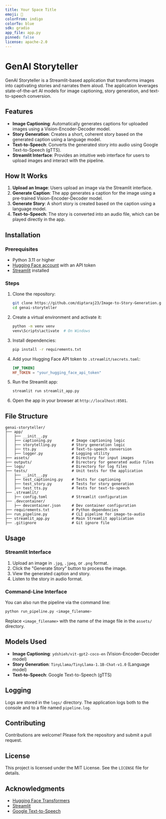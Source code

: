 ```yaml
---
title: Your Space Title
emoji: 🚀
colorFrom: indigo
colorTo: blue
sdk: gradio
app_file: app.py
pinned: false
license: apache-2.0
---
```


# GenAI Storyteller
GenAI Storyteller is a Streamlit-based application that transforms images into captivating stories and narrates them aloud. The application leverages state-of-the-art AI models for image captioning, story generation, and text-to-speech conversion.

## Features

- **Image Captioning**: Automatically generates captions for uploaded images using a Vision-Encoder-Decoder model.
- **Story Generation**: Creates a short, coherent story based on the generated caption using a language model.
- **Text-to-Speech**: Converts the generated story into audio using Google Text-to-Speech (gTTS).
- **Streamlit Interface**: Provides an intuitive web interface for users to upload images and interact with the pipeline.

## How It Works

1. **Upload an Image**: Users upload an image via the Streamlit interface.
2. **Generate Caption**: The app generates a caption for the image using a pre-trained Vision-Encoder-Decoder model.
3. **Generate Story**: A short story is created based on the caption using a language model.
4. **Text-to-Speech**: The story is converted into an audio file, which can be played directly in the app.

## Installation

### Prerequisites

- Python 3.11 or higher
- [Hugging Face account](https://huggingface.co/) with an API token
- [Streamlit](https://streamlit.io/) installed

### Steps

1. Clone the repository:
   ```bash
   git clone https://github.com/diptaraj23/Image-to-Story-Generation.git
   cd genai-storyteller
   ```

2. Create a virtual environment and activate it:
   ```bash
   python -m venv venv
   venv\Scripts\activate  # On Windows
   ```

3. Install dependencies:
   ```bash
   pip install -r requirements.txt
   ```

4. Add your Hugging Face API token to `.streamlit/secrets.toml`:
   ```toml
   [HF_TOKEN]
   HF_TOKEN = "your_hugging_face_api_token"
   ```

5. Run the Streamlit app:
   ```bash
   streamlit run streamlit_app.py
   ```

6. Open the app in your browser at `http://localhost:8501`.

## File Structure

```
genai-storyteller/
├── app/
│   ├── __init__.py
│   ├── captioning.py         # Image captioning logic
│   ├── storytelling.py       # Story generation logic
│   ├── tts.py                # Text-to-speech conversion
│   ├── logger.py             # Logging utility
├── assets/                   # Directory for input images
├── outputs/                  # Directory for generated audio files
├── logs/                     # Directory for log files
├── tests/                    # Unit tests for the application
│   ├── __init__.py
│   ├── test_captioning.py    # Tests for captioning
│   ├── test_story.py         # Tests for story generation
│   ├── test_tts.py           # Tests for text-to-speech
├── .streamlit/
│   ├── config.toml           # Streamlit configuration
├── .devcontainer/
│   ├── devcontainer.json     # Dev container configuration
├── requirements.txt          # Python dependencies
├── run_pipeline.py           # CLI pipeline for image-to-audio
├── streamlit_app.py          # Main Streamlit application
├── .gitignore                # Git ignore file
```

## Usage

### Streamlit Interface

1. Upload an image in `.jpg`, `.jpeg`, or `.png` format.
2. Click the "Generate Story" button to process the image.
3. View the generated caption and story.
4. Listen to the story in audio format.

### Command-Line Interface

You can also run the pipeline via the command line:

```bash
python run_pipeline.py <image_filename>
```

Replace `<image_filename>` with the name of the image file in the `assets/` directory.

## Models Used

- **Image Captioning**: `ydshieh/vit-gpt2-coco-en` (Vision-Encoder-Decoder model)
- **Story Generation**: `TinyLlama/TinyLlama-1.1B-Chat-v1.0` (Language model)
- **Text-to-Speech**: Google Text-to-Speech (gTTS)

## Logging

Logs are stored in the `logs/` directory. The application logs both to the console and to a file named `pipeline.log`.

<!-- 
## Testing

Unit tests are located in the `tests/` directory. To run the tests:

```bash
pytest tests/
```
-->
## Contributing

Contributions are welcome! Please fork the repository and submit a pull request.

## License

This project is licensed under the MIT License. See the `LICENSE` file for details.

## Acknowledgments

- [Hugging Face Transformers](https://huggingface.co/transformers/)
- [Streamlit](https://streamlit.io/)
- [Google Text-to-Speech](https://pypi.org/project/gTTS/)